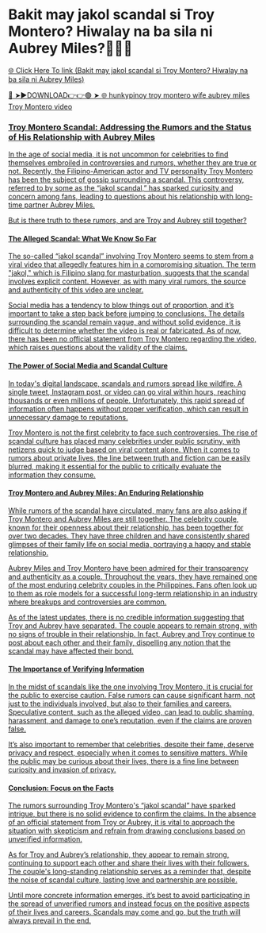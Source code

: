 # Bakit may jakol scandal si Troy Montero? Hiwalay na ba sila ni Aubrey Miles?🤔🤔🤔

<a href="https://flixur.online/sdwdw"> 🌐 Click Here To link (Bakit may jakol scandal si Troy Montero? Hiwalay na ba sila ni Aubrey Miles)

🔴 ➤►DOWNLOAD👉👉🟢 ➤  <a href="https://flixur.online/sdwdw"> 🌐 hunkypinoy troy montero wife aubrey miles Troy Montero video

### Troy Montero Scandal: Addressing the Rumors and the Status of His Relationship with Aubrey Miles

In the age of social media, it is not uncommon for celebrities to find themselves embroiled in controversies and rumors, whether they are true or not. Recently, the Filipino-American actor and TV personality Troy Montero has been the subject of gossip surrounding a scandal. This controversy, referred to by some as the “jakol scandal,” has sparked curiosity and concern among fans, leading to questions about his relationship with long-time partner Aubrey Miles.

But is there truth to these rumors, and are Troy and Aubrey still together?

#### The Alleged Scandal: What We Know So Far

The so-called “jakol scandal” involving Troy Montero seems to stem from a viral video that allegedly features him in a compromising situation. The term "jakol," which is Filipino slang for masturbation, suggests that the scandal involves explicit content. However, as with many viral rumors, the source and authenticity of this video are unclear. 

Social media has a tendency to blow things out of proportion, and it’s important to take a step back before jumping to conclusions. The details surrounding the scandal remain vague, and without solid evidence, it is difficult to determine whether the video is real or fabricated. As of now, there has been no official statement from Troy Montero regarding the video, which raises questions about the validity of the claims.

#### The Power of Social Media and Scandal Culture

In today's digital landscape, scandals and rumors spread like wildfire. A single tweet, Instagram post, or video can go viral within hours, reaching thousands or even millions of people. Unfortunately, this rapid spread of information often happens without proper verification, which can result in unnecessary damage to reputations.

Troy Montero is not the first celebrity to face such controversies. The rise of scandal culture has placed many celebrities under public scrutiny, with netizens quick to judge based on viral content alone. When it comes to rumors about private lives, the line between truth and fiction can be easily blurred, making it essential for the public to critically evaluate the information they consume.

#### Troy Montero and Aubrey Miles: An Enduring Relationship

While rumors of the scandal have circulated, many fans are also asking if Troy Montero and Aubrey Miles are still together. The celebrity couple, known for their openness about their relationship, has been together for over two decades. They have three children and have consistently shared glimpses of their family life on social media, portraying a happy and stable relationship.

Aubrey Miles and Troy Montero have been admired for their transparency and authenticity as a couple. Throughout the years, they have remained one of the most enduring celebrity couples in the Philippines. Fans often look up to them as role models for a successful long-term relationship in an industry where breakups and controversies are common.

As of the latest updates, there is no credible information suggesting that Troy and Aubrey have separated. The couple appears to remain strong, with no signs of trouble in their relationship. In fact, Aubrey and Troy continue to post about each other and their family, dispelling any notion that the scandal may have affected their bond.

#### The Importance of Verifying Information

In the midst of scandals like the one involving Troy Montero, it is crucial for the public to exercise caution. False rumors can cause significant harm, not just to the individuals involved, but also to their families and careers. Speculative content, such as the alleged video, can lead to public shaming, harassment, and damage to one’s reputation, even if the claims are proven false.

It’s also important to remember that celebrities, despite their fame, deserve privacy and respect, especially when it comes to sensitive matters. While the public may be curious about their lives, there is a fine line between curiosity and invasion of privacy.

#### Conclusion: Focus on the Facts

The rumors surrounding Troy Montero's “jakol scandal” have sparked intrigue, but there is no solid evidence to confirm the claims. In the absence of an official statement from Troy or Aubrey, it is vital to approach the situation with skepticism and refrain from drawing conclusions based on unverified information.

As for Troy and Aubrey’s relationship, they appear to remain strong, continuing to support each other and share their lives with their followers. The couple's long-standing relationship serves as a reminder that, despite the noise of scandal culture, lasting love and partnership are possible.

Until more concrete information emerges, it’s best to avoid participating in the spread of unverified rumors and instead focus on the positive aspects of their lives and careers. Scandals may come and go, but the truth will always prevail in the end.



